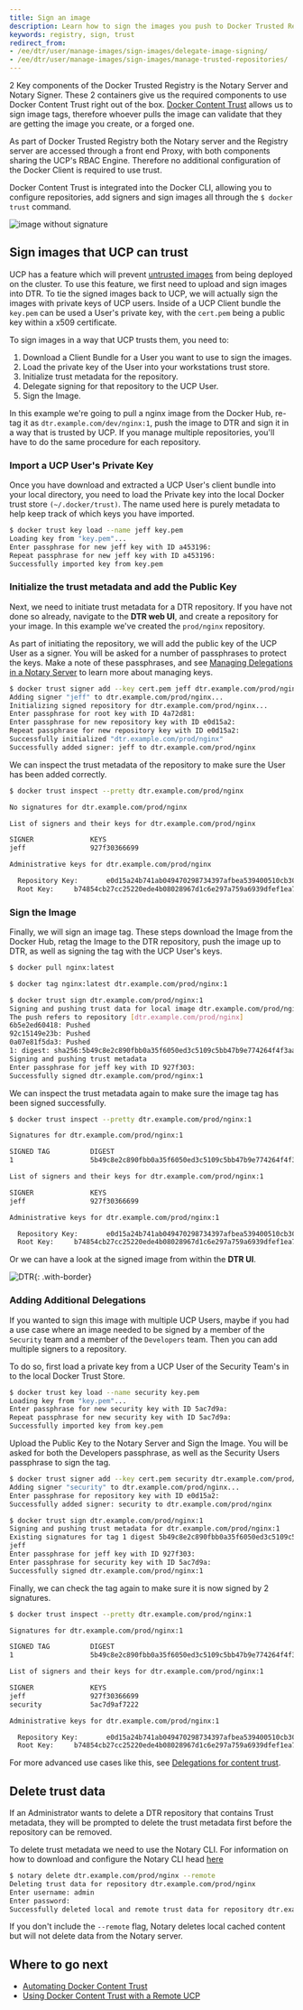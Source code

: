 ```yaml
---
title: Sign an image
description: Learn how to sign the images you push to Docker Trusted Registry.
keywords: registry, sign, trust
redirect_from:
- /ee/dtr/user/manage-images/sign-images/delegate-image-signing/
- /ee/dtr/user/manage-images/sign-images/manage-trusted-repositories/
---
```


2 Key components of the Docker Trusted Registry is the Notary Server and Notary
Signer. These 2 containers give us the required components to use Docker Content
Trust right out of the box. [Docker Content
Trust](/engine/security/trust/content_trust/) allows us to sign image tags,
therefore whoever pulls the image can validate that they are getting the image
you create, or a forged one. 

As part of Docker Trusted Registry both the Notary server and the Registry
server are accessed through a front end Proxy, with both components sharing the
UCP's RBAC Engine. Therefore no additional configuration of the Docker Client
is required to use trust.

Docker Content Trust is integrated into the Docker CLI, allowing you to
configure repositories, add signers and sign images all through the `$ docker
trust` command.

![image without signature](../../../images/sign-an-image-1.svg)

## Sign images that UCP can trust

UCP has a feature which will prevent [untrusted
images](/ee/ucp/admin/configure/run-only-the-images-you-trust/) from being
deployed on the cluster. To use this feature, we first need to upload and sign
images into DTR. To tie the signed images back to UCP, we will actually sign the
images with private keys of UCP users. Inside of a UCP Client bundle the
`key.pem` can be used a User's private key, with the `cert.pem` being a public
key within a x509 certificate. 

To sign images in a way that UCP trusts them, you need to:

1. Download a Client Bundle for a User you want to use to sign the images. 
2. Load the private key of the User into your workstations trust store.
3. Initialize trust metadata for the repository. 
4. Delegate signing for that repository to the UCP User.
5. Sign the Image. 

In this example we're going to pull a nginx image from the Docker Hub, re-tag it
as `dtr.example.com/dev/nginx:1`, push the image to DTR and sign it in a way
that is trusted by UCP. If you manage multiple repositories, you'll have to do
the same procedure for each repository.

### Import a UCP User's Private Key

Once you have download and extracted a UCP User's client bundle into your local
directory, you need to load the Private key into the local Docker trust store
`(~/.docker/trust)`. The name used here is purely metadata to help keep track of
which keys you have imported.

```bash
$ docker trust key load --name jeff key.pem
Loading key from "key.pem"...
Enter passphrase for new jeff key with ID a453196:
Repeat passphrase for new jeff key with ID a453196:
Successfully imported key from key.pem
```

### Initialize the trust metadata and add the Public Key

Next, we need to initiate trust metadata for a DTR repository. If you have not
done so already, navigate to the **DTR web UI**, and create a repository for
your image. In this example we've created the `prod/nginx` repository.

As part of initiating the repository, we will add the public key of the UCP User
as a signer. You will be asked for a number of passphrases to protect the keys.
Make a note of these passphrases, and see [Managing Delegations in a Notary Server](/engine/security/trust/trust_delegation/#managing-delegations-in-a-notary-server) 
to learn more about managing keys.


```bash
$ docker trust signer add --key cert.pem jeff dtr.example.com/prod/nginx
Adding signer "jeff" to dtr.example.com/prod/nginx...
Initializing signed repository for dtr.example.com/prod/nginx...
Enter passphrase for root key with ID 4a72d81:
Enter passphrase for new repository key with ID e0d15a2:
Repeat passphrase for new repository key with ID e0d15a2:
Successfully initialized "dtr.example.com/prod/nginx"
Successfully added signer: jeff to dtr.example.com/prod/nginx
```

We can inspect the trust metadata of the repository to make sure the User has
been added correctly.

```bash
$ docker trust inspect --pretty dtr.example.com/prod/nginx

No signatures for dtr.example.com/prod/nginx

List of signers and their keys for dtr.example.com/prod/nginx

SIGNER              KEYS
jeff                927f30366699

Administrative keys for dtr.example.com/prod/nginx

  Repository Key:       e0d15a24b741ab049470298734397afbea539400510cb30d3b996540b4a2506b
  Root Key:     b74854cb27cc25220ede4b08028967d1c6e297a759a6939dfef1ea72fbdd7b9a
```

### Sign the Image

Finally, we will sign an image tag. These steps download the Image from the
Docker Hub, retag the Image to the DTR repository, push the image up to DTR, as
well as signing the tag with the UCP User's keys. 

```bash
$ docker pull nginx:latest

$ docker tag nginx:latest dtr.example.com/prod/nginx:1

$ docker trust sign dtr.example.com/prod/nginx:1
Signing and pushing trust data for local image dtr.example.com/prod/nginx:1, may overwrite remote trust data
The push refers to repository [dtr.example.com/prod/nginx]
6b5e2ed60418: Pushed
92c15149e23b: Pushed
0a07e81f5da3: Pushed
1: digest: sha256:5b49c8e2c890fbb0a35f6050ed3c5109c5bb47b9e774264f4f3aa85bb69e2033 size: 948
Signing and pushing trust metadata
Enter passphrase for jeff key with ID 927f303:
Successfully signed dtr.example.com/prod/nginx:1
```

We can inspect the trust metadata again to make sure the image tag has been
signed successfully. 

```bash
$ docker trust inspect --pretty dtr.example.com/prod/nginx:1

Signatures for dtr.example.com/prod/nginx:1

SIGNED TAG          DIGEST                                                             SIGNERS
1                   5b49c8e2c890fbb0a35f6050ed3c5109c5bb47b9e774264f4f3aa85bb69e2033   jeff

List of signers and their keys for dtr.example.com/prod/nginx:1

SIGNER              KEYS
jeff                927f30366699

Administrative keys for dtr.example.com/prod/nginx:1

  Repository Key:       e0d15a24b741ab049470298734397afbea539400510cb30d3b996540b4a2506b
  Root Key:     b74854cb27cc25220ede4b08028967d1c6e297a759a6939dfef1ea72fbdd7b9a
```

Or we can have a look at the signed image from within the **DTR UI**. 

![DTR](../../../images/sign-an-image-3.png){: .with-border}

### Adding Additional Delegations

If you wanted to sign this image with multiple UCP Users, maybe if you had a use
case where an image needed to be signed by a member of the `Security` team and a
member of the `Developers` team. Then you can add multiple signers to a
repository. 

To do so, first load a private key from a UCP User of the Security Team's in to
the local Docker Trust Store. 

```bash
$ docker trust key load --name security key.pem
Loading key from "key.pem"...
Enter passphrase for new security key with ID 5ac7d9a:
Repeat passphrase for new security key with ID 5ac7d9a:
Successfully imported key from key.pem
```

Upload the Public Key to the Notary Server and Sign the Image. You will be asked
for both the Developers passphrase, as well as the Security Users passphrase to
sign the tag. 

```bash
$ docker trust signer add --key cert.pem security dtr.example.com/prod/nginx
Adding signer "security" to dtr.example.com/prod/nginx...
Enter passphrase for repository key with ID e0d15a2:
Successfully added signer: security to dtr.example.com/prod/nginx

$ docker trust sign dtr.example.com/prod/nginx:1
Signing and pushing trust metadata for dtr.example.com/prod/nginx:1
Existing signatures for tag 1 digest 5b49c8e2c890fbb0a35f6050ed3c5109c5bb47b9e774264f4f3aa85bb69e2033 from:
jeff
Enter passphrase for jeff key with ID 927f303:
Enter passphrase for security key with ID 5ac7d9a:
Successfully signed dtr.example.com/prod/nginx:1
```

Finally, we can check the tag again to make sure it is now signed by 2
signatures. 

```bash
$ docker trust inspect --pretty dtr.example.com/prod/nginx:1

Signatures for dtr.example.com/prod/nginx:1

SIGNED TAG          DIGEST                                                             SIGNERS
1                   5b49c8e2c890fbb0a35f6050ed3c5109c5bb47b9e774264f4f3aa85bb69e2033   jeff, security

List of signers and their keys for dtr.example.com/prod/nginx:1

SIGNER              KEYS
jeff                927f30366699
security            5ac7d9af7222

Administrative keys for dtr.example.com/prod/nginx:1

  Repository Key:       e0d15a24b741ab049470298734397afbea539400510cb30d3b996540b4a2506b
  Root Key:     b74854cb27cc25220ede4b08028967d1c6e297a759a6939dfef1ea72fbdd7b9a
```

For more advanced use cases like this, see [Delegations for content trust](/engine/security/trust/trust_delegation/).

## Delete trust data

If an Administrator wants to delete a DTR repository that contains Trust
metadata, they will be prompted to delete the trust metadata first before the
repository can be removed. 

To delete trust metadata we need to use the Notary CLI. For information on how
to download and configure the Notary CLI head
[here](/engine/security/trust/trust_delegation/#configuring-the-notary-client)


```bash
$ notary delete dtr.example.com/prod/nginx --remote
Deleting trust data for repository dtr.example.com/prod/nginx
Enter username: admin
Enter password:
Successfully deleted local and remote trust data for repository dtr.example.com/prod/nginx
```

If you don't include the `--remote` flag, Notary deletes local cached content
but will not delete data from the Notary server.

## Where to go next

* [Automating Docker Content
  Trust](/engine/security/trust/trust_automation/)
* [Using Docker Content Trust with a Remote UCP](./trust-with-remote-ucp.md)

